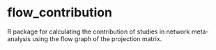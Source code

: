 # flow_contribution

R package for calculating the contribution of studies in network meta-analysis using the flow graph of the projection matrix. 

